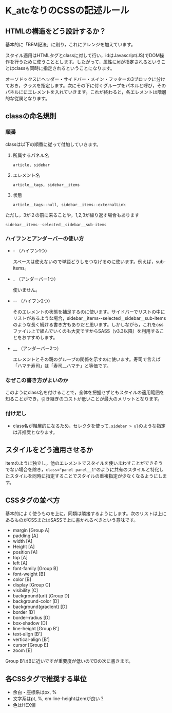 K_atcなりのCSSの記述ルール
=====================

HTMLの構造をどう設計するか？
----------------------
基本的に「BEM記法」に則り，これにアレンジを加えています。

スタイル適用はHTMLタグとclassに対して行い，idはJavascript(JS)でDOM操作を行うために使うこととします。したがって，属性にidが指定されるということはclassも同時に指定されるということになります。

オーソドックスにヘッダー・サイドバー・メイン・フッターの3ブロックに分けておき，クラスを指定します。次にその下に付くグループをパネルと呼び，そのパネルににエレメントを入れていきます。これが終わると，各エレメントは階層的な従属となります。


classの命名規則
-------------
### 順番
classは以下の順番に従って付加していきます。

1. 所属するパネル名

	`article, sidebar`

2. エレメント名

	`article__tags, sidebar__items`

3. 状態

	`article__tags--null, sidebar__items--externalLink`

ただし，3が２の前に来ることや，1,2,3が繰り返す場合もあります
	
`sidebar__items--selected__sidebar__sub-items`

### ハイフンとアンダーバーの使い方

* \- （ハイフン1つ）

    スペースは使えないので単語どうしをつなげるのに使います。例えば，sub-items。

* _ （アンダーバー1つ）

	使いません。

* -- （ハイフン2つ）

	そのエレメントの状態を補足するのに使います。サイドバーでリストの中にリストがあるような場合，sidebar\_\_items--selected\_\_sidebar\_\_sub-itemsのような長く続ける書き方もありだと思います。しかしながら，これをcssファイル上で組んでいくのも大変ですからSASS（v3.3以降）を利用することをおすすめします。

* __ （アンダーバー2つ）

	エレメントとその親のグループの関係を示すのに使います。寿司で言えば「ハマチ寿司」は「寿司__ハマチ」と等価です。

### なぜこの書き方がよいのか
このようにclass名を付けることで，全体を把握セずともスタイルの適用範囲を知ることができ，引き継ぎのコストが低いことが最大のメリットとなります。

### 付け足し
* class名が階層的になるため，セレクタを使って`.sidebar > ul`のような指定は非推奨となります。


スタイルをどう適用させるか
-----------------
itemのように独立し，他のエレメントでスタイルを使いまわすことができそうでない場合を除き，`class="panel panel__1"`のように共有のスタイルと特化したスタイルを同時に指定することでスタイルの重複指定が少なくなるようにします。


CSSタグの並べ方
-----------
基本的によく使うものを上に，同類は隣接するようにします。次のリストは上にあるものがCSSまたはSASSで上に書かれるべきという意味です。

* margin [Group A]
* padding [A]
* width [A]
* Height [A]
* position [A]
* top [A]
* left [A]
* font-family [Group B]
* font-weight [B]
* color [B]
* display [Group C]
* visibility [C]
* background(url) [Group D]
* background-color [D]
* background(gradient) [D]
* border [D]
* border-radius [D]
* box-shadow [D]
* line-height [Group B']
* text-align [B']
* vertical-align [B']
* cursor [Group E]
* zoom [E]

Group B'はBに近いですが重要度が低いのでDの次に書きます。 


各CSSタグで推奨する単位
------------------
* 余白・座標系はpx, %
* 文字系はpt, %, em
	line-heightはemが良い？
* 色はHEX値


